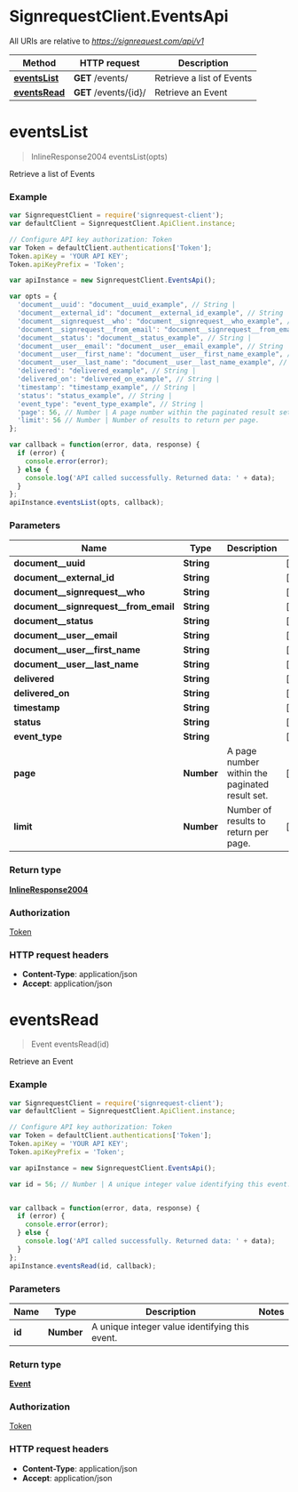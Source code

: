 # SignrequestClient.EventsApi

All URIs are relative to *https://signrequest.com/api/v1*

Method | HTTP request | Description
------------- | ------------- | -------------
[**eventsList**](EventsApi.md#eventsList) | **GET** /events/ | Retrieve a list of Events
[**eventsRead**](EventsApi.md#eventsRead) | **GET** /events/{id}/ | Retrieve an Event


<a name="eventsList"></a>
# **eventsList**
> InlineResponse2004 eventsList(opts)

Retrieve a list of Events



### Example
```javascript
var SignrequestClient = require('signrequest-client');
var defaultClient = SignrequestClient.ApiClient.instance;

// Configure API key authorization: Token
var Token = defaultClient.authentications['Token'];
Token.apiKey = 'YOUR API KEY';
Token.apiKeyPrefix = 'Token';

var apiInstance = new SignrequestClient.EventsApi();

var opts = { 
  'document__uuid': "document__uuid_example", // String | 
  'document__external_id': "document__external_id_example", // String | 
  'document__signrequest__who': "document__signrequest__who_example", // String | 
  'document__signrequest__from_email': "document__signrequest__from_email_example", // String | 
  'document__status': "document__status_example", // String | 
  'document__user__email': "document__user__email_example", // String | 
  'document__user__first_name': "document__user__first_name_example", // String | 
  'document__user__last_name': "document__user__last_name_example", // String | 
  'delivered': "delivered_example", // String | 
  'delivered_on': "delivered_on_example", // String | 
  'timestamp': "timestamp_example", // String | 
  'status': "status_example", // String | 
  'event_type': "event_type_example", // String | 
  'page': 56, // Number | A page number within the paginated result set.
  'limit': 56 // Number | Number of results to return per page.
};

var callback = function(error, data, response) {
  if (error) {
    console.error(error);
  } else {
    console.log('API called successfully. Returned data: ' + data);
  }
};
apiInstance.eventsList(opts, callback);
```

### Parameters

Name | Type | Description  | Notes
------------- | ------------- | ------------- | -------------
 **document__uuid** | **String**|  | [optional] 
 **document__external_id** | **String**|  | [optional] 
 **document__signrequest__who** | **String**|  | [optional] 
 **document__signrequest__from_email** | **String**|  | [optional] 
 **document__status** | **String**|  | [optional] 
 **document__user__email** | **String**|  | [optional] 
 **document__user__first_name** | **String**|  | [optional] 
 **document__user__last_name** | **String**|  | [optional] 
 **delivered** | **String**|  | [optional] 
 **delivered_on** | **String**|  | [optional] 
 **timestamp** | **String**|  | [optional] 
 **status** | **String**|  | [optional] 
 **event_type** | **String**|  | [optional] 
 **page** | **Number**| A page number within the paginated result set. | [optional] 
 **limit** | **Number**| Number of results to return per page. | [optional] 

### Return type

[**InlineResponse2004**](InlineResponse2004.md)

### Authorization

[Token](../README.md#Token)

### HTTP request headers

 - **Content-Type**: application/json
 - **Accept**: application/json

<a name="eventsRead"></a>
# **eventsRead**
> Event eventsRead(id)

Retrieve an Event



### Example
```javascript
var SignrequestClient = require('signrequest-client');
var defaultClient = SignrequestClient.ApiClient.instance;

// Configure API key authorization: Token
var Token = defaultClient.authentications['Token'];
Token.apiKey = 'YOUR API KEY';
Token.apiKeyPrefix = 'Token';

var apiInstance = new SignrequestClient.EventsApi();

var id = 56; // Number | A unique integer value identifying this event.


var callback = function(error, data, response) {
  if (error) {
    console.error(error);
  } else {
    console.log('API called successfully. Returned data: ' + data);
  }
};
apiInstance.eventsRead(id, callback);
```

### Parameters

Name | Type | Description  | Notes
------------- | ------------- | ------------- | -------------
 **id** | **Number**| A unique integer value identifying this event. | 

### Return type

[**Event**](Event.md)

### Authorization

[Token](../README.md#Token)

### HTTP request headers

 - **Content-Type**: application/json
 - **Accept**: application/json

